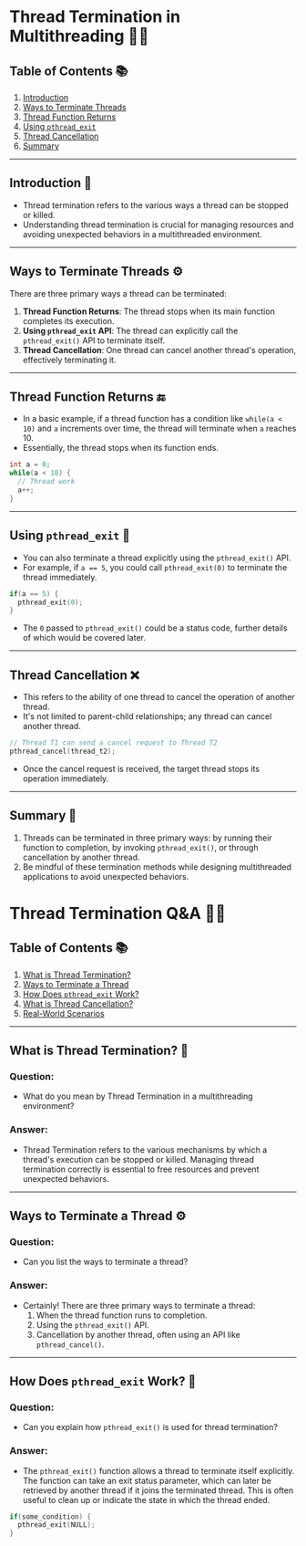 
# Thread Termination in Multithreading 🧵🛑

## Table of Contents 📚
1. [Introduction](#introduction-📝)
2. [Ways to Terminate Threads](#ways-to-terminate-threads-⚙️)
3. [Thread Function Returns](#thread-function-returns-🔚)
4. [Using `pthread_exit`](#using-pthread_exit-🚪)
5. [Thread Cancellation](#thread-cancellation-❌)
6. [Summary](#summary-📜)

---

## Introduction 📝

- Thread termination refers to the various ways a thread can be stopped or killed.
- Understanding thread termination is crucial for managing resources and avoiding unexpected behaviors in a multithreaded environment.

---

## Ways to Terminate Threads ⚙️

There are three primary ways a thread can be terminated:

1. **Thread Function Returns**: The thread stops when its main function completes its execution.
2. **Using `pthread_exit` API**: The thread can explicitly call the `pthread_exit()` API to terminate itself.
3. **Thread Cancellation**: One thread can cancel another thread's operation, effectively terminating it.

---

## Thread Function Returns 🔚

- In a basic example, if a thread function has a condition like `while(a < 10)` and `a` increments over time, the thread will terminate when `a` reaches 10.
- Essentially, the thread stops when its function ends.

```c
int a = 0;
while(a < 10) {
  // Thread work
  a++;
}
```

---

## Using `pthread_exit` 🚪

- You can also terminate a thread explicitly using the `pthread_exit()` API.
- For example, if `a == 5`, you could call `pthread_exit(0)` to terminate the thread immediately.

```c
if(a == 5) {
  pthread_exit(0);
}
```

- The `0` passed to `pthread_exit()` could be a status code, further details of which would be covered later.

---

## Thread Cancellation ❌

- This refers to the ability of one thread to cancel the operation of another thread.
- It's not limited to parent-child relationships; any thread can cancel another thread.

```c
// Thread T1 can send a cancel request to Thread T2
pthread_cancel(thread_t2);
```

- Once the cancel request is received, the target thread stops its operation immediately.

---

## Summary 📜

1. Threads can be terminated in three primary ways: by running their function to completion, by invoking `pthread_exit()`, or through cancellation by another thread.
2. Be mindful of these termination methods while designing multithreaded applications to avoid unexpected behaviors.

# Thread Termination  Q&A 🧵🛑

## Table of Contents 📚
1. [What is Thread Termination?](#what-is-thread-termination-📝)
2. [Ways to Terminate a Thread](#ways-to-terminate-a-thread-⚙️)
3. [How Does `pthread_exit` Work?](#how-does-pthread_exit-work-🚪)
4. [What is Thread Cancellation?](#what-is-thread-cancellation-❌)
5. [Real-World Scenarios](#real-world-scenarios-🌍)

---

## What is Thread Termination? 📝

### Question:
- What do you mean by Thread Termination in a multithreading environment?

### Answer:
- Thread Termination refers to the various mechanisms by which a thread's execution can be stopped or killed. Managing thread termination correctly is essential to free resources and prevent unexpected behaviors.

---

## Ways to Terminate a Thread ⚙️

### Question:
- Can you list the ways to terminate a thread?

### Answer:
- Certainly! There are three primary ways to terminate a thread:
  1. When the thread function runs to completion.
  2. Using the `pthread_exit()` API.
  3. Cancellation by another thread, often using an API like `pthread_cancel()`.

---

## How Does `pthread_exit` Work? 🚪

### Question:
- Can you explain how `pthread_exit()` is used for thread termination?

### Answer:
- The `pthread_exit()` function allows a thread to terminate itself explicitly. The function can take an exit status parameter, which can later be retrieved by another thread if it joins the terminated thread. This is often useful to clean up or indicate the state in which the thread ended.

```c
if(some_condition) {
  pthread_exit(NULL);
}

